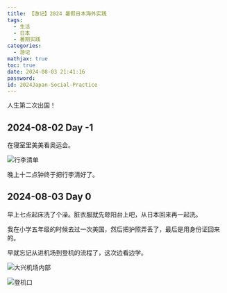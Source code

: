 ```yaml
---
title: 【游记】2024 暑假日本海外实践
tags:
  - 生活
  - 日本
  - 暑期实践
categories:
  - 游记
mathjax: true
toc: true
date: 2024-08-03 21:41:16
password:
id: 2024Japan-Social-Practice
---
```


人生第二次出国！

<!--more-->

## 2024-08-02 Day -1

在寝室里美美看奥运会。

![行李清单]()

晚上十二点钟终于把行李清好了。

## 2024-08-03 Day 0

早上七点起床洗了个澡。脏衣服就先晾阳台上吧，从日本回来再一起洗。

我在小学五年级的时候去过一次美国，然后把护照弄丢了，最后是用身份证回来的。

早就忘记从进机场到登机的流程了，这次边看边学。

![大兴机场内部]()

![登机口]()
